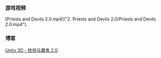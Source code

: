 ### 游戏视频

[Priests and Devils 2.0.mp4]("2. Priests and Devils 2.0/Priests and Devils 2.0.mp4").

### 博客

[Unity 3D - 牧师与魔鬼 2.0](https://xungerrrr.github.io/2018/04/10/Unity-3D-%E7%89%A7%E5%B8%88%E4%B8%8E%E9%AD%94%E9%AC%BC-2-0/).
